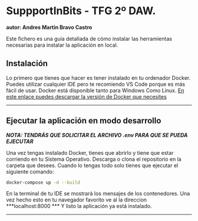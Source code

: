 # SuppportInBits - TFG 2º DAW.

**autor: Andres Martin Bravo Castro**

Este fichero es una guía detallada de cómo instalar las herramientas necesarias para instalar
la aplicación en local. 


<div id='install' />

## Instalación

Lo primero que tienes que hacer es tener instalado en tu ordenador Docker. Puedes utilizar
cualquier IDE pero te recomiendo VS Code porque es más fácil de usar.
Docker está disponible tanto para Windows Como Linux.
[En este enlace puedes descargar la versión de Docker que necesites](https://www.docker.com/)

---

<div id='dev' />

## Ejecutar la aplicación en modo desarrollo

***NOTA: TENDRÁS QUE SOLICITAR EL ARCHIVO .env PARA QUE SE PUEDA EJECUTAR***

Una vez tengas instalado Docker, tienes que abrirlo y tiene que estar corriendo en tu Sistema Operativo.
Descarga o clona el repositorio en la carpeta que desees. Cuando lo tengas todo solo tienes que ejecutar
el siguiente comando:

``` bash
docker-compose up -d --build
```

En la terminal de tu IDE se mostrará los mensajes de los contenedores. Una vez hecho esto en tu navegador
favorito ve al la direccion 
***localhost:8000 *** 
Y listo la aplicación ya está instalado.

---
